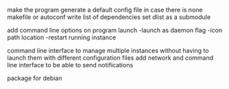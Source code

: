 make the program generate a default config file in case there is none
makefile or autoconf
write list of dependencies
set dlist as a submodule

add command line options on program launch
-launch as daemon flag
-icon path location
-restart running instance

command line interface to manage multiple instances
without having to launch them with different configuration files
add network and command line interface to be able to send notifications

package for debian
